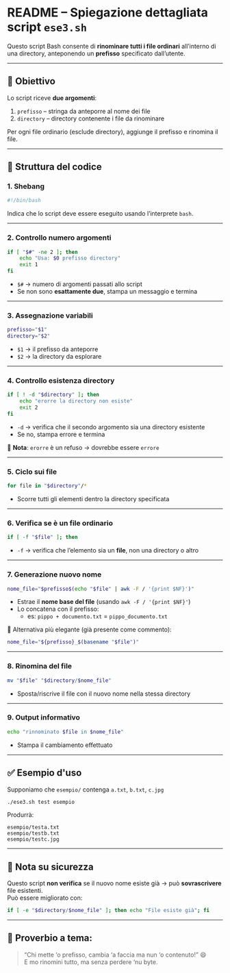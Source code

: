 # README – Spiegazione dettagliata script `ese3.sh`

Questo script Bash consente di **rinominare tutti i file ordinari** all’interno di una directory, anteponendo un **prefisso** specificato dall’utente.

---

## 📜 Obiettivo

Lo script riceve **due argomenti**:
1. `prefisso` – stringa da anteporre al nome dei file
2. `directory` – directory contenente i file da rinominare

Per ogni file ordinario (esclude directory), aggiunge il prefisso e rinomina il file.

---

## 🧱 Struttura del codice

### 1. Shebang

```bash
#!/bin/bash
```
Indica che lo script deve essere eseguito usando l’interprete `bash`.

---

### 2. Controllo numero argomenti

```bash
if [ "$#" -ne 2 ]; then
    echo "Usa: $0 prefisso directory"
    exit 1
fi
```

- `$#` → numero di argomenti passati allo script
- Se non sono **esattamente due**, stampa un messaggio e termina

---

### 3. Assegnazione variabili

```bash
prefisso="$1"
directory="$2"
```

- `$1` → il prefisso da anteporre
- `$2` → la directory da esplorare

---

### 4. Controllo esistenza directory

```bash
if [ ! -d "$directory" ]; then
    echo "erorre la directory non esiste"
    exit 2
fi
```

- `-d` → verifica che il secondo argomento sia una directory esistente
- Se no, stampa errore e termina

📝 **Nota**: `erorre` è un refuso → dovrebbe essere `errore`

---

### 5. Ciclo sui file

```bash
for file in "$directory"/*
```

- Scorre tutti gli elementi dentro la directory specificata

---

### 6. Verifica se è un file ordinario

```bash
if [ -f "$file" ]; then
```

- `-f` → verifica che l’elemento sia un **file**, non una directory o altro

---

### 7. Generazione nuovo nome

```bash
nome_file="$prefisso$(echo "$file" | awk -F / '{print $NF}')"
```

- Estrae il **nome base del file** (usando `awk -F / '{print $NF}'`)
- Lo concatena con il prefisso:
  - es: `pippo + documento.txt` = `pippo_documento.txt`

📝 Alternativa più elegante (già presente come commento):
```bash
nome_file="${prefisso}_$(basename "$file")"
```

---

### 8. Rinomina del file

```bash
mv "$file" "$directory/$nome_file"
```

- Sposta/riscrive il file con il nuovo nome nella stessa directory

---

### 9. Output informativo

```bash
echo "rinnominato $file in $nome_file"
```

- Stampa il cambiamento effettuato

---

## ✅ Esempio d'uso

Supponiamo che `esempio/` contenga `a.txt`, `b.txt`, `c.jpg`

```bash
./ese3.sh test esempio
```

Produrrà:
```
esempio/testa.txt
esempio/testb.txt
esempio/testc.jpg
```

---

## 🧠 Nota su sicurezza

Questo script **non verifica** se il nuovo nome esiste già → può **sovrascrivere** file esistenti.  
Può essere migliorato con:
```bash
if [ -e "$directory/$nome_file" ]; then echo "File esiste già"; fi
```

---

## 🧀 Proverbio a tema:
> “Chi mette ‘o prefisso, cambia ‘a faccia ma nun ‘o contenuto!” 😄  
E mo rinomini tutto, ma senza perdere ‘nu byte.

